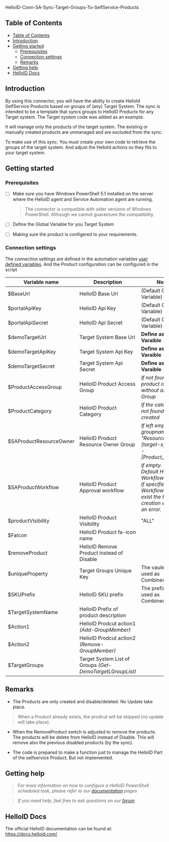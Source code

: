 HelloID-Conn-SA-Sync-Target-Groups-To-SelfService-Products

<!-- TABLE OF CONTENTS -->
## Table of Contents
- [Table of Contents](#table-of-contents)
- [Introduction](#introduction)
- [Getting started](#Getting-started)
  - [Prerequisites](#Prerequisites)
  - [Connection settings](#Connection-settings)
  - [Remarks](#Remarks)
- [Getting help](#getting-help)
- [HelloID Docs](#helloid-docs)


## Introduction

By using this connector, you will have the ability to create HelloId SelfService Products based on groups of (any) Target System. The sync is intended to be a template that syncs groups to HelloID Products for any Target system.  The Target system code was added as an example.

It will manage only the products of the target system. The existing or manually created products are unmanaged and are excluded from the sync.

To make use of this sync. You must create your own code to retrieve the groups of the target system. And adjust the HelloId actions so they fits to your target system.


## Getting started

### Prerequisites
- [ ] Make sure you have Windows PowerShell 5.1 installed on the server where the HelloID agent and Service Automation agent are running.
  > The connector is compatible with older versions of Windows PowerShell. Although we cannot guarantuee the compatibility.

- [ ] Define the Global Variable for you Target System

- [ ] Making sure the product is configered to your requirements.


### Connection settings

The connection settings are defined in the automation variables [user defined variables](https://docs.helloid.com/hc/en-us/articles/360014169933-How-to-Create-and-Manage-User-Defined-Variables). And the Product configuration can be configured in the script


| Variable name                 | Description                                                  | Notes                                               |
| ----------------------------- | ------------------------------------------------------------ | ------------------------------------------------------------ |
| $BaseUrl                      | HelloID Base Url                        | (Default Global Variable)    |
| $portalApiKey                 | HelloID Api Key                         | (Default Global Variable)    |
| $portalApiSecret              | HelloID Api Secret                      | (Default Global Variable)    |
| $demoTargetUrl                | Target System Base Url                  | **Define as Global Varaible**  |
| $demoTargetApiKey             | Target System Api Key                   | **Define as Global Varaible**  |
| $demoTargetSecret             | Target System Api Secret                | **Define as Global Varaible**|
| $ProductAccessGroup           | HelloID Product Access Group            | *If not found, the product is created without an Access Group* |
| $ProductCategory              | HelloID Product Category                | *If the category is not found, it will be created* |
| $SAProductResourceOwner       | HelloID Product Resource Owner Group    | *If left empty the groupname will be: "Resource owners [target-systeem] - [Product_Naam]")* |
| $SAProductWorkflow            | HelloID Product Approval workflow       | *If empty. The Default HelloID Workflow is used. If specified Workflow does not exist the Product creation will raise an error.* |
| $productVisibility            | HelloID Product Visibility              | "ALL" |
| $FaIcon                       | HelloID Product fa-icon name            | |
| $removeProduct                | HelloID Remove Product instead of Disable| |
| $uniqueProperty               | Target Groups Unique Key                | The vaule will be used as CombinedUniqueId|
| $SKUPrefix                    | HelloID SKU prefix                      | The prefix will be used as CombinedUniqueId |
| $TargetSystemName             | HelloID Prefix of product description              | |
| $Action1                      | HelloID Prodcut action1  *(Add-GroupMember)*        | |
| $Action2                      | HelloID Prodcut action2  *(Remove-GroupMember)*   | |
| $TargetGroups                 | Target System List of Groups *(Get-DemoTargetLGroupList)*          | |




## Remarks
- The Products are only created and disable/deleted. No Update take place.
> When a Product already exists, the prodcut will be skipped (no update will take place).

- When the RemoveProduct switch is adjusted to remove the products. The products will be delete from HelloID instead of Disable. This will remove also the previous disabled products (by the sync).

- The code is prepared to make a function just to manage the HelloID Part of the selfservice Product, But not implemented.

## Getting help
> _For more information on how to configure a HelloID PowerShell scheduled task, please refer to our [documentation](https://docs.helloid.com/hc/en-us/articles/115003253294-Create-Custom-Scheduled-Tasks) pages_

> _If you need help, feel free to ask questions on our [forum](https://forum.helloid.com)_

## HelloID Docs
The official HelloID documentation can be found at: https://docs.helloid.com/
